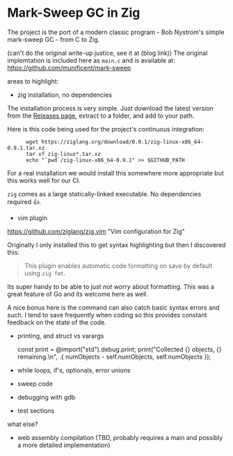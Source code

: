 # Mark-Sweep GC in Zig

The project is the port of a modern classic program - Bob Nystrom's simple mark-sweep GC - from C to Zig.  

(can't do the original write-up justice, see it at (blog link))
The original implemtation is included here as `main.c` and is available at: https://github.com/munificent/mark-sweep

areas to highlight:

- zig installation, no dependencies

The installation process is very simple. Just download the latest version from the [Releases page](https://ziglang.org/download/), extract to a folder, and add to your path.

Here is this code being used for the project's continuous integration: 

          wget https://ziglang.org/download/0.9.1/zig-linux-x86_64-0.9.1.tar.xz
          tar xf zig-linux*.tar.xz
          echo "`pwd`/zig-linux-x86_64-0.9.1" >> $GITHUB_PATH

For a real installation we would install this somewhere more appropriate but this works well for our CI.

`zig` comes as a large statically-linked executable. No dependencies required :thumbsup:.

- vim plugin

https://github.com/ziglang/zig.vim "Vim configuration for Zig"

Originally I only installed this to get syntax highlighting but then I discovered this:

> This plugin enables automatic code formatting on save by default using `zig fmt`.

Its super handy to be able to just *not worry* about formatting. This was a great feature of Go and its welcome here as well. 

A nice bonus here is the command can also catch basic syntax errors and such. I tend to save frequently when coding so this provides constant feedback on the state of the code.

- printing, and struct vs varargs

    const print = @import("std").debug.print;
    print("Collected {} objects, {} remaining.\n", .{ numObjects - self.numObjects, self.numObjects });

- while loops, if's, optionals, error unions
- sweep code
- debugging with gdb
- test sections

what else?
- web assembly compilation (TBD, probably requires a main and possibly a more detailed implementation)
